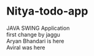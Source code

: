 # Nitya-todo-app
JAVA SWING Application
<br>
first change by jaggu
<br>
Aryan Bhandari is here
<br>
Aviral was here
<br>